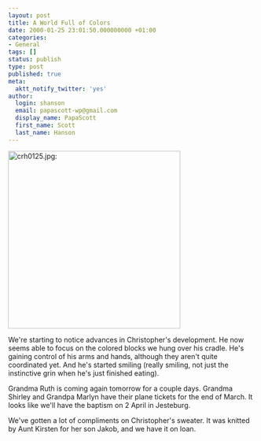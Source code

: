 ```yaml
---
layout: post
title: A World Full of Colors
date: 2000-01-25 23:01:50.000000000 +01:00
categories:
- General
tags: []
status: publish
type: post
published: true
meta:
  aktt_notify_twitter: 'yes'
author:
  login: shanson
  email: papascott-wp@gmail.com
  display_name: PapaScott
  first_name: Scott
  last_name: Hanson
---
```

<p><img src="https://res.cloudinary.com/papascott/image/upload/wordpress/wp-content/uploads/2000/01/crh0125.jpg" height="361" width="350" border="0" alt="crh0125.jpg: " /></p>
<p>We're starting to notice advances in Christopher's development. He now seems able to focus on the colored blocks we hung over his cradle. He's gaining control of his arms and hands, although they aren't quite coordinated yet. And he's started smiling (really smiling, not just the instinctive grin when he's just finished eating).</p>
<p>Grandma Ruth is coming again tomorrow for a couple days. Grandma Shirley and Grandpa Marlyn have their plane tickets for the end of March. It looks like we'll have the baptism on 2 April in Jesteburg.</p>
<p>We've gotten a lot of compliments on Christopher's sweater. It was knitted by Aunt Kirsten for her son Jakob, and we have it on loan.</p>
